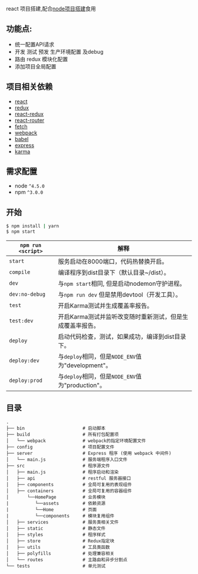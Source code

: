 react 项目搭建,配合[node项目搭建](https://github.com/Notdefind/node-project)食用

## 功能点:
* 统一配置API请求
* 开发 测试 预发 生产环境配置 及debug
* 路由 redux 模块化配置
* 添加项目全局配置


## 项目相关依赖
* [react](https://github.com/facebook/react)
* [redux](https://github.com/rackt/redux)
* [react-redux](https://github.com/reactjs/react-redux)
* [react-router](https://github.com/rackt/react-router)
* [fetch](https://github.com/github/fetch)
* [webpack](https://github.com/webpack/webpack)
* [babel](https://github.com/babel/babel)
* [express](https://github.com/expressjs/express)
* [karma](https://github.com/karma-runner/karma)


## 需求配置
* node `^4.5.0`
* npm `^3.0.0`

## 开始

```bash
$ npm install | yarn            
$ npm start                
```

|`npm run <script>`|解释|
|------------------|-----------|
|`start`|服务启动在8000端口，代码热替换开启。|
|`compile`|编译程序到dist目录下（默认目录~/dist）。|
|`dev`|与`npm start`相同, 但是启动nodemon守护进程。|
|`dev:no-debug`|与`npm run dev` 但是禁用devtool（开发工具）。|
|`test`|开启Karma测试并生成覆盖率报告。|
|`test:dev`|开启Karma测试并监听改变随时重新测试，但是生成覆盖率报告。|
|`deploy`|启动代码检查，测试，如果成功，编译到dist目录下。|
|`deploy:dev`|与`deploy`相同，但是`NODE_ENV`值为"development"。|
|`deploy:prod`|与`deploy`相同，但是`NODE_ENV`值为"production"。|

## 目录


```
.
├── bin                      # 启动脚本
├── build                    # 所有打包配置项
│   └── webpack              # webpack的指定环境配置文件
├── config                   # 项目配置文件
├── server                   # Express 程序 (使用 webpack 中间件)
│   └── main.js              # 服务端程序入口文件
├── src                      # 程序源文件
│   ├── main.js              # 程序启动和渲染
│   ├── api                  # restful 服务器接口
│   ├── components           # 全局可复用的表现组件
│   ├── containers           # 全局可复用的容器组件
│       └──HomePage          # 业务模块
|          └──assets         # 依赖资源
|          └──Home           # 页面
|          └──components     # 模块复用组件
│   ├── services             # 服务类相关文件
│   ├── static               # 静态文件
│   ├── styles               # 程序样式
│   ├── store                # Redux指定块
│   ├── utils                # 工具类函数
│   ├── polyfills            # 处理兼容相关
│   └── routes               # 主路由和异步分割点
└── tests                    # 单元测试
```
